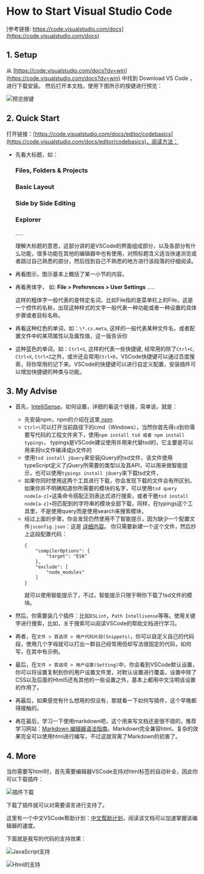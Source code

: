 How to Start Visual Studio Code
===

[参考链接: https://code.visualstudio.com/docs](https://code.visualstudio.com/docs)

## 1. Setup ##

从 
[https://code.visualstudio.com/docs?dv=win](https://code.visualstudio.com/docs?dv=win)
中找到 Download VS Code ，进行下载安装。
然后打开本文档，使用下图所示的按键进行预览：

![预览按键](src/p1.png)

## 2. Quick Start ##

打开链接：[https://code.visualstudio.com/docs/editor/codebasics](https://code.visualstudio.com/docs/editor/codebasics)，阅读方法：
* 先看大标题，如：    
    ### Files, Folders & Projects ###
    ### Basic Layout ###
    ### Side by Side Editing ###
    ### Explorer ###
    .....
    
    理解大标题的意思，这部分讲的是VSCode的界面组成部分，以及各部分有什么功能，很多功能在其他的编辑器中也有使用，对照标题含义适当快速浏览或者跳过自己熟悉的部分，然后找到自己不熟悉的地方进行该段落的仔细阅读。

* 再看图示，图示基本上概括了某一小节的内容。

* 再看黑体字， 如:
    **File > Preferences > User Settings** .....

    这样的粗体字一般代表的是特定名词，比如File指的是菜单栏上的File，这是一个控件的名称，出现这种样式的文字一般代表一种功能或者一种设置的具体步骤或者目标名称。

* 再看这种红色的单词，如：``\*.cs.meta``, 这样的一般代表某种文件名，或者配置文件中的某项属性以及属性值，这一版告诉你

* 这种蓝色的单词，如：`` Ctrl+S ``, 这样的代表一些快捷键, 经常用的除了``Ctrl+C``, ``Ctrl+X``, ``Ctrl+Z``之外，或许还会常用``Ctrl+D``，VSCode快捷键可以通过百度搜索，将你常用的记下来。VSCode的快捷键可以进行自定义配置，安装插件可以增加快捷键的种类与功能。

## 3. My Advise ##

* 首先，[IntelliSense](https://code.visualstudio.com/docs/languages/javascript)，如何设置，详细的看这个链接，简单说，就是：
    + 先安装npm，npm的介绍在这里[ npm ](http://www.runoob.com/nodejs/nodejs-npm.html)
    + ```Ctrl+\```可以打开当前路径下的cmd（Windows），当然你首先得```cd```到你需要写代码的工程文件夹下，使用```npm install tsd 或者 npm install typings```， typings是VSCode建议使用并用来代替tsd的，它主要是可以用来将ts文件编译成js文件的
    + 使用```tsd install jQuery```来安装jQuery的tsd文件，该文件使用typeScript定义了jQuery所需要的类型以及其API，可以用来做智能提示，也可以使用```typings install jQuery```来下载tsd文件，
    + 如果你同时使用这两个工具进行下载，你会发现下载的文件会有所区别。如果你并不明确知道你所需要的模块的名字，可以使用```tsd query node[a-z]+```这条命令搭配正则表达式进行搜索，或者干脆```tsd install node[a-z]+```将匹配到的字符串的模块全部下载，同样，在typings这个工具里，不是使用query而是使用search来搜索模块，
    + 经过上面的步骤，你会发现仍然使用不了智能提示，因为缺少一个配置文件```jsconfig.json```：这是
[详细内容](https://code.visualstudio.com/docs/languages/javascript#_javascript-project-jsconfigjson)。
你只需要新建一个这个文件，然后抄上这段配置代码：
        ```
        {
            "compilerOptions": {
                "target": "ES6"
            },
            "exclude": [
                "node_modules"
            ]
        }
        ```
        就可以使用智能提示了，不过，智能提示只限于啊你下载了tsd文件的模块。

* 然后，你需要装几个插件：比如```ESLint```，```Path Intellisense```等等。使用关键字进行搜索，比如，关于搜索可以阅读VSCode的帮助文档进行学习。

* 再者，在```文件 > 首选项 > 用户代码片段(Snippets)```，你可以自定义自己的代码段，使用几个字母就可以打出一群自己经常用但却写法很固定的代码，如何写，在其中有示例。

* 最后，在```文件 > 首选项 > 用户设置(Setting)```中，你会看到VSCode默认设置，你可以将设置复制到你的用户设置文件里，对默认设置进行覆盖，设置中除了CSS以及后面的Html5还有其他的一些设置之外，基本上都用中文注明该设置的作用了。

* 再最后，如果感觉有什么想用的但没有，那就看一下如何写插件，这个早晚都得接触的。

* 再在最后，学习一下使用markdown吧，这个用来写文档还是很不错的，推荐学习网站：[Markdown 编辑器语法指南](https://segmentfault.com/markdown)。Markdown完全兼容html，复杂的效果完全可以使用html进行编写，不过这就背离了Markdown的初衷了。

## 4. More ##

当你需要写html时，首先需要编辑器VSCode支持对html标签的自动补全，因此你可以下载插件：

![插件下载](src/p2.png)

下载了插件就可以对需要语言进行支持了。

这里有一个中文VSCode帮助计划：[中文帮助计划](https://github.com/jeasonstudio/CN-VScode-Docs)，阅读该文档可以加速掌握该编辑器的速度。

下面就是我写的代码的支持效果：

![JavaScript支持](src/p3.png)

![Html的支持](src/p4.png)
